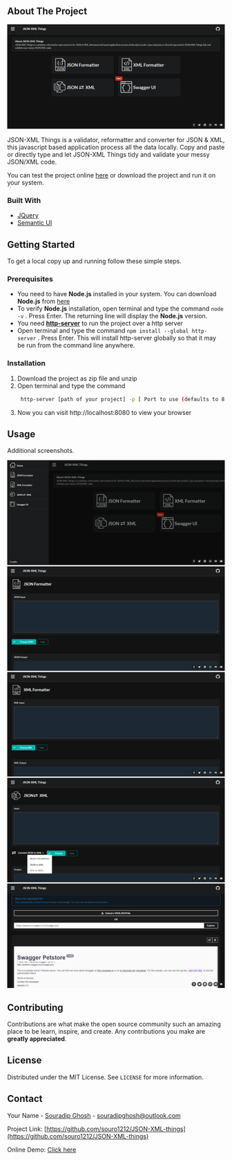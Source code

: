 
<!-- ABOUT THE PROJECT -->
## About The Project

<img src="https://raw.githubusercontent.com/souro1212/JSON-XML-things/main/pics/home.png" alt="Logo">
 
JSON-XML Things is a validator, reformatter and converter for JSON & XML, this javascript based application process all the data locally. 
Copy and paste or directly type and let JSON-XML Things tidy and validate your messy JSON/XML code. 


You can test the project online [here](http://souradipghosh.in/JSON%20&%20XML%20formatter/) or download the project and run it on your system.  

### Built With

* [JQuery](https://jquery.com)
* [Semantic UI](https://semantic-ui.com/)



<!-- GETTING STARTED -->
## Getting Started

To get a local copy up and running follow these simple steps.

### Prerequisites

* You need to have **Node.js** installed in your system. You can download **Node.js** from [here](https://nodejs.org/en/)
* To verify **Node.js** installation, open terminal and type the command `node -v` . Press Enter. The returning line will display the **Node.js** version.
* You need **[http-server](https://www.npmjs.com/package/http-server)** to run the project over a http server
* Open terminal and type the command `npm install --global http-server` . Press Enter. This will install http-server globally so that it may be run from the command line anywhere. 


### Installation

1. Download the project as zip file and unzip 
2. Open terminal and type the command  
   ```sh
    http-server [path of your project] -p [ Port to use (defaults to 8080)]
   ```
3. Now you can visit http://localhost:8080 to view your browser



<!-- USAGE EXAMPLES -->
## Usage

Additional screenshots.

<img src="https://github.com/souro1212/JSON-XML-things/blob/main/pics/home%202.png" alt="Logo">
<img src="https://raw.githubusercontent.com/souro1212/JSON-XML-things/main/pics/json.png" alt="Logo">
<img src="https://raw.githubusercontent.com/souro1212/JSON-XML-things/main/pics/xml.png" alt="Logo">
<img src="https://raw.githubusercontent.com/souro1212/JSON-XML-things/main/pics/json-xml.png" alt="Logo">
<img src="https://raw.githubusercontent.com/souro1212/JSON-XML-things/main/pics/swaggerui.png" alt="Logo">


<!-- CONTRIBUTING -->
## Contributing

Contributions are what make the open source community such an amazing place to be learn, inspire, and create. Any contributions you make are **greatly appreciated**.



<!-- LICENSE -->
## License

Distributed under the MIT License. See `LICENSE` for more information.



<!-- CONTACT -->
## Contact

Your Name - [Souradip Ghosh](https://www.linkedin.com/in/souradip-ghosh/) - souradipghosh@outlook.com

Project Link: [https://github.com/souro1212/JSON-XML-things](https://github.com/souro1212/JSON-XML-things)

Online Demo:  [Click here](http://souradipghosh.in/JSON%20&%20XML%20formatter/)








